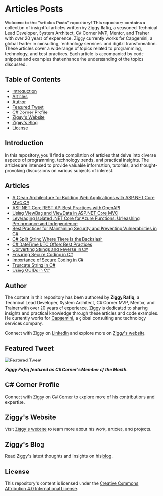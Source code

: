 # Articles Posts

Welcome to the "Articles Posts" repository! This repository contains a collection of insightful articles written by Ziggy Rafiq, a seasoned Technical Lead Developer, System Architect, C# Corner MVP, Mentor, and Trainer with over 20 years of experience. Ziggy currently works for Capgemini, a global leader in consulting, technology services, and digital transformation. These articles cover a wide range of topics related to programming, technology, and best practices. Each article is accompanied by code snippets and examples that enhance the understanding of the topics discussed.

## Table of Contents

- [Introduction](#introduction)
- [Articles](#articles)
- [Author](#author)
- [Featured Tweet](#featured-tweet)
- [C# Corner Profile](#c-corner-profile)
- [Ziggy's Website](#ziggys-website)
- [Ziggy's Blog](#ziggys-blog)
- [License](#license)

## Introduction

In this repository, you'll find a compilation of articles that delve into diverse aspects of programming, technology trends, and practical insights. The articles are intended to provide valuable information, tutorials, and thought-provoking discussions on various subjects of interest.

## Articles
- [A Clean Architecture for Building Web Applications with ASP.NET Core MVC C#](https://github.com/ziggyrafiq/Articles-Posts/blob/main/ASP.net%20Core/Architectures/Clean-Architecture-ASP.NET-Core-MVC)
- [ASP.NET Core REST API Best Practices with OpenAPI](https://github.com/ziggyrafiq/Articles-Posts/tree/main/ASP.net%20Core/API/ASP.NET-Core-REST-API-Best-Practices-with-OpenAPI)
- [Using ViewBag and ViewData in ASP.NET Core MVC](https://github.com/ziggyrafiq/Articles-Posts/tree/main/ASP.net%20Core/MVC/Using%20ViewBag%20and%20ViewData)
- [Leveraging Isolated .NET Core for Azure Functions: Unleashing Performance and Independence](https://github.com/ziggyrafiq/Articles-Posts/tree/main/Azure/Leveraging%20Isolated%20.NET%20Core%20for%20Azure%20Functions%20Unleashing%20Performance%20and%20Independence)
- [Best Practices for Maintaining Security and Preventing Vulnerabilities in C#](https://github.com/ziggyrafiq/Articles-Posts/tree/main/C%23/Best%20Practices%20for%20Maintaining%20Security%20and%20Preventing%20Vulnerabilities%20in%20C%23)
- [C# Split String Where There Is the Backslash](https://github.com/ziggyrafiq/Articles-Posts/tree/main/C%23/C%23%20Split%20String%20Where%20There%20Is%20the%20Backslash/ZR.String-Split-Examples)
- [C# DateTime UTC Offset Best Practices](https://github.com/ziggyrafiq/Articles-Posts/tree/main/C%23/CSharp-DateTime-UTC-Offset-Best-Practices)
- [Converting Strings and Reverse in C#](https://github.com/ziggyrafiq/Articles-Posts/tree/main/C%23/Converting%20Strings%20%20and%20Reverse)
- [Ensuring Secure Coding in C#](https://github.com/ziggyrafiq/Articles-Posts/tree/main/C%23/Ensuring%20Secure%20Coding%20in%20C%23/ZR.CodeExample.EnsuringSecureCoding)
- [Importance of Secure Coding in C#](https://github.com/ziggyrafiq/Articles-Posts/tree/main/C%23/Importance%20of%20Secure%20Coding%20in%20C%23/ZR.CodeExample.SecureCoding)
- [Truncate String in C#](https://github.com/ziggyrafiq/Articles-Posts/tree/main/C%23/Truncate-String)
- [Using GUIDs in C#](https://github.com/ziggyrafiq/Articles-Posts/tree/main/C%23/Using%20GUIDs/Using%20GUID%20Code%20Examples)


## Author

The content in this repository has been authored by **Ziggy Rafiq**, a Technical Lead Developer, System Architect, C# Corner MVP, Mentor, and Trainer with over 20 years of experience. Ziggy is dedicated to sharing insights and practical knowledge through these articles and code examples. He currently works for [Capgemini](https://www.capgemini.com/), a global consulting and technology services company.

Connect with Ziggy on [LinkedIn](https://www.linkedin.com/in/ziggyrafiq) and explore more on [Ziggy's website](https://ziggyrafiq.com).

## Featured Tweet
[![Featured Tweet](https://pbs.twimg.com/media/F3K8qefWwAA0dPU?format=jpg&name=small)](https://twitter.com/CsharpCorner/status/1689620746396409856?s=20)

<b>*Ziggy Rafiq featured as C# Corner's Member of the Month.*</b>


## C# Corner Profile

Connect with Ziggy on [C# Corner](https://www.c-sharpcorner.com/members/ziggy-rafiq) to explore more of his contributions and expertise.

## Ziggy's Website

Visit [Ziggy's website](https://ziggyrafiq.com) to learn more about his work, articles, and projects.

## Ziggy's Blog

Read Ziggy's latest thoughts and insights on his [blog](https://blog.ziggyrafiq.com/).

## License

This repository's content is licensed under the [Creative Commons Attribution 4.0 International License](LICENSE).
